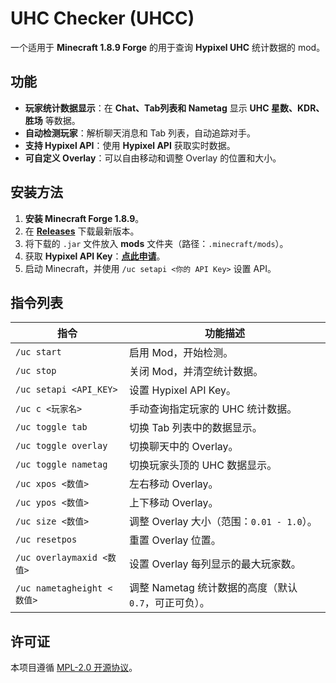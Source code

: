 # UHC Checker (UHCC)
一个适用于 **Minecraft 1.8.9 Forge** 的用于查询 **Hypixel UHC** 统计数据的 mod。

## **功能**
- **玩家统计数据显示**：在 **Chat、Tab列表和 Nametag** 显示 **UHC 星数、KDR、胜场** 等数据。
- **自动检测玩家**：解析聊天消息和 Tab 列表，自动追踪对手。
- **支持 Hypixel API**：使用 **Hypixel API** 获取实时数据。
- **可自定义 Overlay**：可以自由移动和调整 Overlay 的位置和大小。

## **安装方法**
1. **安装 Minecraft Forge 1.8.9**。
2. 在 [**Releases**](https://github.com/daoheautumn/uhcc/releases) 下载最新版本。
3. 将下载的 `.jar` 文件放入 **mods** 文件夹（路径：`.minecraft/mods`）。
4. 获取 **Hypixel API Key**：[**点此申请**](https://developer.hypixel.net/)。
5. 启动 Minecraft，并使用 `/uc setapi <你的 API Key>` 设置 API。

## **指令列表**
| 指令 | 功能描述 |
|------|----------|
| `/uc start` | 启用 Mod，开始检测。 |
| `/uc stop` | 关闭 Mod，并清空统计数据。 |
| `/uc setapi <API_KEY>` | 设置 Hypixel API Key。 |
| `/uc c <玩家名>` | 手动查询指定玩家的 UHC 统计数据。 |
| `/uc toggle tab` | 切换 Tab 列表中的数据显示。 |
| `/uc toggle overlay` | 切换聊天中的 Overlay。 |
| `/uc toggle nametag` | 切换玩家头顶的 UHC 数据显示。 |
| `/uc xpos <数值>` | 左右移动 Overlay。 |
| `/uc ypos <数值>` | 上下移动 Overlay。 |
| `/uc size <数值>` | 调整 Overlay 大小（范围：`0.01 - 1.0`）。 |
| `/uc resetpos` | 重置 Overlay 位置。 |
| `/uc overlaymaxid <数值>` | 设置 Overlay 每列显示的最大玩家数。 |
| `/uc nametagheight <数值>` | 调整 Nametag 统计数据的高度（默认 `0.7`，可正可负）。 |

## **许可证**
本项目遵循 [MPL-2.0 开源协议](https://github.com/daoheautumn/UHCC/blob/main/LICENSE)。
